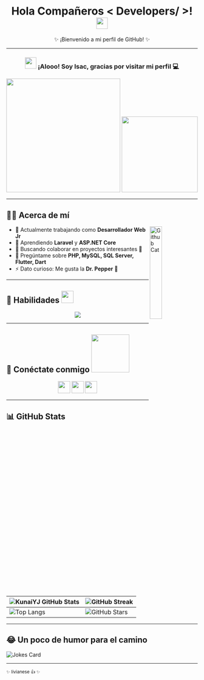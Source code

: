 <h1 align="center">
  Hola Compañeros < Developers/ >!
  <img src="https://raw.githubusercontent.com/MartinHeinz/MartinHeinz/master/wave.gif" width="30px">
</h1>

<p align="center">✨ ¡Bienvenido a mi perfil de GitHub! ✨</p>

---

<div align="center">
  <h3> <img src="https://raw.githubusercontent.com/MartinHeinz/MartinHeinz/master/wave.gif" width="30px"> ¡Alooo! Soy <strong>Isac</strong>, gracias por visitar mi perfil 💻</h3>
  <img src="https://media.tenor.com/AGoJL8iLP5UAAAAi/akselav-cat.gif" width="300px">
  <img src="https://media1.tenor.com/m/QWyZ0gl_H84AAAAd/mad-cat-fr-lol.gif" width="200px">
</div>

---

## 🧑‍💻 Acerca de mí

<img width="25%" align="right" alt="Github Cat" src="https://www.svgrepo.com/show/311879/cat-with-wry-smile.svg" />

- 🔭 Actualmente trabajando como **Desarrollador Web Jr**
- 🌱 Aprendiendo **Laravel** y **ASP.NET Core**
- 👯 Buscando colaborar en proyectos interesantes 🚀
- 💬 Pregúntame sobre **PHP, MySQL, SQL Server, Flutter, Dart**
- ⚡ Dato curioso: Me gusta la **Dr. Pepper** 🥤

---

## 🚀 Habilidades <img src="https://media2.giphy.com/media/QssGEmpkyEOhBCb7e1/giphy.gif" width="32px">

<p align="center">
  <a href="https://skillicons.dev">
    <img src="https://skillicons.dev/icons?i=laravel,php,html,css,scss,javascript,dotnet,cs,mysql,flutter,dart,nodejs,npm,git" />
  </a>
</p>

---

## 🤝 Conéctate conmigo <img src="https://raw.githubusercontent.com/ShahriarShafin/ShahriarShafin/main/Assets/handshake.gif" width="100px">

<p align="center">
  <a href="https://www.facebook.com/isac.montes.273710"><img width="32px" src="https://www.svgrepo.com/show/382721/facebook.svg" /></a>
  <a href="https://www.instagram.com/isac_montes_1/"><img width="32px" src="https://www.svgrepo.com/show/157806/instagram.svg" /></a>
  <a href="https://github.com/KunaiYJ"><img width="32px" src="https://www.svgrepo.com/show/475654/github-color.svg" /></a>
</p>

---

## 📊 GitHub Stats

| ![KunaiYJ GitHub Stats](https://github-readme-stats.vercel.app/api?username=KunaiYJ&show_icons=true&theme=tokyonight) | ![GitHub Streak](https://github-readme-streak-stats.herokuapp.com/?user=KunaiYJ&theme=tokyonight) |
| --- | --- |
| ![Top Langs](https://github-readme-stats.vercel.app/api/top-langs/?username=KunaiYJ&layout=compact&theme=tokyonight) | ![GitHub Stars](https://github-readme-stats.vercel.app/api?username=KunaiYJ&show_icons=true&hide=prs&theme=tokyonight&hide_rank=true&count_private=true) |

---

## 😂 Un poco de humor para el camino

![Jokes Card](https://readme-jokes.vercel.app/api?theme=tokyonight)

---

<sub>✨ livianese  :+1: ✨</sub>
